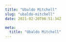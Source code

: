 ```yaml
---
title: "Ubaldo Mitchell"
slug: "ubaldo-mitchell"
date: 2021-02-20T06:51:34Z

meta:
  title: "Ubaldo Mitchell"
---
```


